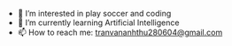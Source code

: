 - 👀 I’m interested in play soccer and coding
- 🌱 I’m currently learning Artificial Intelligence
- 📫 How to reach me: tranvananhthu280604@gmail.com
